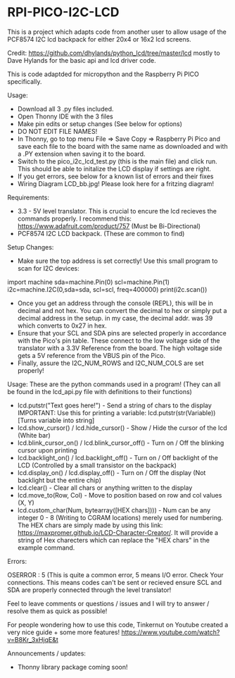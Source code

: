 # RPI-PICO-I2C-LCD
This is a project which adapts code from another user to allow usage of the PCF8574 I2C lcd backpack for either 20x4 or 16x2 lcd screens.

Credit: https://github.com/dhylands/python_lcd/tree/master/lcd mostly to Dave Hylands for the basic api and lcd driver code.

This is code adaptded for micropython and the Raspberry Pi PICO specifically.

Usage: 
- Download all 3 .py files included. 
- Open Thonny IDE with the 3 files
- Make pin edits or setup changes (See below for options) 
- DO NOT EDIT FILE NAMES!
- In Thonny, go to top menu File => Save Copy => Raspberry Pi Pico and save each file to the board with the same name as downloaded and with a .PY extension when saving it to the board. 
- Switch to the pico_i2c_lcd_test.py (this is the main file) and click run. This should be able to initalize the LCD display if settings are right.
- If you get errors, see below for a known list of errors and their fixes
- Wiring Diagram LCD_bb.jpg! Please look here for a fritzing diagram!

Requirements:
- 3.3 - 5V level translator. This is crucial to encure the lcd recieves the commands properly. I recommend this: https://www.adafruit.com/product/757 (Must be Bi-Directional)
- PCF8574 I2C LCD backpack. (These are common to find)

Setup Changes:
- Make sure the top address is set correctly!
Use this small program to scan for I2C devices:

import machine
sda=machine.Pin(0)
scl=machine.Pin(1)
i2c=machine.I2C(0,sda=sda, scl=scl, freq=400000)
print(i2c.scan())

- Once you get an address through the console (REPL), this will be in decimal and not hex. You can convert the decimal to hex or simply put a decimal address in the setup.
in my case, the decimal addr. was 39 which converts to 0x27 in hex.
- Ensure that your SCL and SDA pins are selected properly in accordance with the Pico's pin table. These connect to the low voltage side of the translator with a 3.3V Reference from the board. The high voltage side gets a 5V reference from the VBUS pin of the Pico.
- Finally, assure the I2C_NUM_ROWS and I2C_NUM_COLS are set properly!

Usage: 
These are the python commands used in a program! (They can all be found in the lcd_api.py file with definitions to their functions)

- lcd.putstr("Text goes here!")                     - Send a string of chars to the display IMPORTANT: Use this for printing a variable: lcd.putstr(str(Variable)) [Turns variable into string] 
- lcd.show_cursor() / lcd.hide_cursor()             - Show / Hide the cursor of the lcd (White bar)
- lcd.blink_cursor_on() / lcd.blink_cursor_off()    - Turn on / Off the blinking cursor upon printing
- lcd.backlight_on() / lcd.backlight_off()          - Turn on / Off backlight of the LCD (Controlled by a small transistor on the backpack)
- lcd.display_on() / lcd.display_off()              - Turn on / Off the display (Not backlight but the entire chip)
- lcd.clear()                                       - Clear all chars or anything written to the display
- lcd.move_to(Row, Col)                             - Move to position based on row and col values (X, Y)
- lcd.custom_char(Num, bytearray([HEX chars])))     - Num can be any integer 0 - 8 (Writing to CGRAM locations) merely used for numbering. The HEX chars are simply made by using this link: https://maxpromer.github.io/LCD-Character-Creator/. It will provide a string of Hex charecters which can replace the "HEX chars" in the example command.

Errors:

OSERROR : 5 (This is quite a common error, 5 means I/O error. Check Your connections. This means codes can't be sent or recieved ensure SCL and SDA are properly connected through the level translator!

Feel to leave comments or questions / issues and I will try to answer / resolve them as quick as possible!

For people wondering how to use this code, Tinkernut on Youtube created a very nice guide + some more features! https://www.youtube.com/watch?v=B8Kr_3xHjqE&t

Announcements / updates:
- Thonny library package coming soon!

